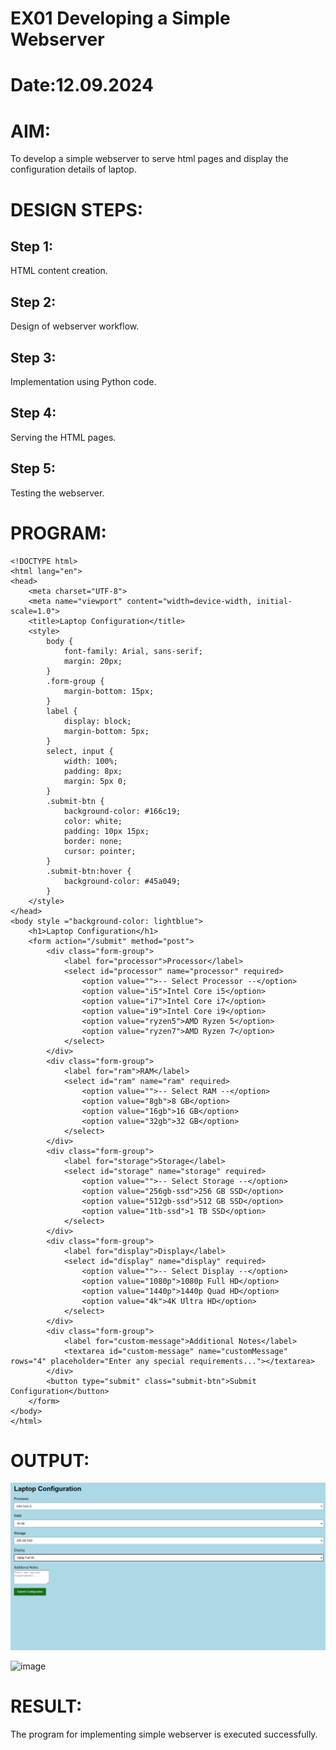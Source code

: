 # EX01 Developing a Simple Webserver

# Date:12.09.2024
# AIM:
To develop a simple webserver to serve html pages and display the configuration details of laptop.

# DESIGN STEPS:
## Step 1:
HTML content creation.

## Step 2:
Design of webserver workflow.

## Step 3:
Implementation using Python code.

## Step 4:
Serving the HTML pages.

## Step 5:
Testing the webserver.

# PROGRAM:
```
<!DOCTYPE html>
<html lang="en">
<head>
    <meta charset="UTF-8">
    <meta name="viewport" content="width=device-width, initial-scale=1.0">
    <title>Laptop Configuration</title>
    <style>
        body {
            font-family: Arial, sans-serif;
            margin: 20px;
        }
        .form-group {
            margin-bottom: 15px;
        }
        label {
            display: block;
            margin-bottom: 5px;
        }
        select, input {
            width: 100%;
            padding: 8px;
            margin: 5px 0;
        }
        .submit-btn {
            background-color: #166c19;
            color: white;
            padding: 10px 15px;
            border: none;
            cursor: pointer;
        }
        .submit-btn:hover {
            background-color: #45a049;
        }
    </style>
</head>
<body style ="background-color: lightblue">
    <h1>Laptop Configuration</h1>
    <form action="/submit" method="post">
        <div class="form-group">
            <label for="processor">Processor</label>
            <select id="processor" name="processor" required>
                <option value="">-- Select Processor --</option>
                <option value="i5">Intel Core i5</option>
                <option value="i7">Intel Core i7</option>
                <option value="i9">Intel Core i9</option>
                <option value="ryzen5">AMD Ryzen 5</option>
                <option value="ryzen7">AMD Ryzen 7</option>
            </select>
        </div>
        <div class="form-group">
            <label for="ram">RAM</label>
            <select id="ram" name="ram" required>
                <option value="">-- Select RAM --</option>
                <option value="8gb">8 GB</option>
                <option value="16gb">16 GB</option>
                <option value="32gb">32 GB</option>
            </select>
        </div>
        <div class="form-group">
            <label for="storage">Storage</label>
            <select id="storage" name="storage" required>
                <option value="">-- Select Storage --</option>
                <option value="256gb-ssd">256 GB SSD</option>
                <option value="512gb-ssd">512 GB SSD</option>
                <option value="1tb-ssd">1 TB SSD</option>
            </select>
        </div>
        <div class="form-group">
            <label for="display">Display</label>
            <select id="display" name="display" required>
                <option value="">-- Select Display --</option>
                <option value="1080p">1080p Full HD</option>
                <option value="1440p">1440p Quad HD</option>
                <option value="4k">4K Ultra HD</option>
            </select>
        </div>
        <div class="form-group">
            <label for="custom-message">Additional Notes</label>
            <textarea id="custom-message" name="customMessage" rows="4" placeholder="Enter any special requirements..."></textarea>
        </div>
        <button type="submit" class="submit-btn">Submit Configuration</button>
    </form>
</body>
</html>
```

# OUTPUT:



![alt text](<simpl web server.png>)

![image](https://github.com/user-attachments/assets/553c9579-58d8-4189-b3df-b1f31c874fb9)


# RESULT:
The program for implementing simple webserver is executed successfully.
